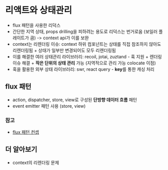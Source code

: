 # 리액트와 상태관리

- flux 패턴을 사용한 리덕스
- 간단한 지역 상태, props drilling을 피하려는 용도로 리덕스는 번거로움 (보일러 플레이트가 큼) -> context api가 이를 보완
- context는 리렌더링 이슈: context 하위 컴포넌트는 상태를 직접 참조하지 않아도 리렌더링됨 + 상태가 일부만 변경되어도 모두 리렌더링됨
- 이를 해결한 여러 상태관리 라이브러리: recoil, jotai, zuztand - 훅 지원 + 렌더링 이슈 해결 + **작은 단위의 상태 관리** 가능 (지역적으로 관리 가능 colocate 이점)
- 훅을 활용한 외부 상태 라이브러리: swr, react query - **key**를 통한 캐싱 처리

## flux 패턴

- action, dispatcher, store, view로 구성된 **단방향 데이터 흐름** 패턴
- event emitter 패턴 사용 (store, view)

### 참고

- [flux 패턴 컨셉](https://github.com/facebookarchive/flux/tree/main/examples/flux-concepts)

## 더 알아보기

- context의 리렌더링 문제
